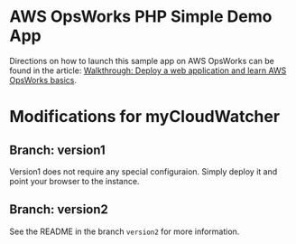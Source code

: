 # AWS OpsWorks PHP Simple Demo App

Directions on how to launch this sample app on AWS OpsWorks can be found in the article: [Walkthrough: Deploy a web
application and learn AWS OpsWorks basics](http://docs.aws.amazon.com/opsworks/latest/userguide/gettingstarted.walkthrough.phpapp.html).

# Modifications for myCloudWatcher

## Branch: version1

Version1 does not require any special configuraion. Simply deploy it and point your browser to the instance.

## Branch: version2

See the README in the branch `version2` for more information.
